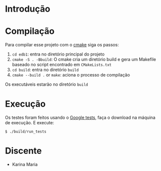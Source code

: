 # Introdução

# Compilação

Para compilar esse projeto com o [cmake](https://cmake.org) siga os passos:

1. `cd edb1`: entra no diretório principal do projeto
2. `cmake -S . -Bbuild`:  O cmake cria um diretório build e gera um Makefile baseado no script encontrado em `CMakeLists.txt` 
3. `cd build`: entra no diretório `build`
5. `cmake --build .` or `make`: aciona o processo de compilação

Os executáveis estarão no diretório `build`

# Execução

Os testes foram feitos usando o [Google tests](https://github.com/google/googletest/blob/master/googletest/docs/primer.md), faça o download na máquina de execução. E execute:

```
$ ./build/run_tests
```


# Discente

- Karina Maria